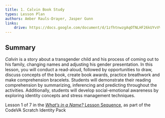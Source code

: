 ```yaml
---
title: 1. Calvin Book Study
types: Lesson Plan
authors: Amber Rauls-Drayer, Jasper Gunn
links:
    drive: https://docs.google.com/document/d/1zfhtnwzgAqOTNLHF26kUYvVVFqcBdKUxLF0CjldgFYU/edit
---
```


## Summary

*Calvin* is a story about a transgender child and his process of coming out to his family, changing names and adjusting his gender presentation. In this lesson, you will conduct a read-aloud, followed by opportunities to draw, discuss concepts of the book, create book awards, practice breathwork and make comprehension bracelets. Students will demonstrate their reading comprehension by summarizing, inferencing and predicting throughout the activities. Additionally, students will develop social-emotional awareness by exploring identity concepts and stress management techniques. 

Lesson 1 of 7 in the [*What’s in a Name?* Lesson Sequence](/library/browse/whats-in-a-name), as part of the CodeVA Scratch Identity Pack